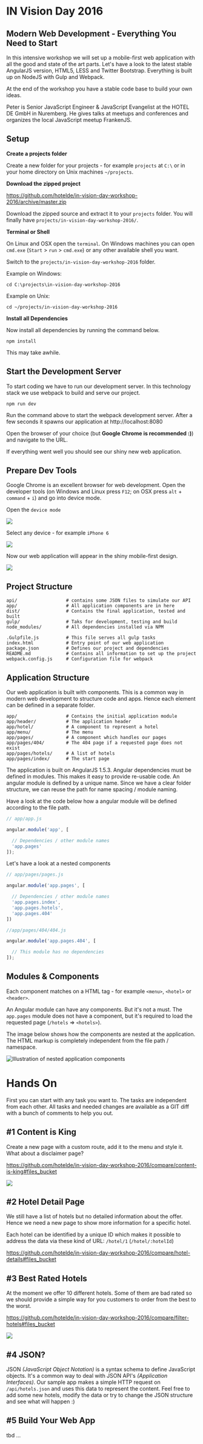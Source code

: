 # IN Vision Day 2016

## Modern Web Development - Everything You Need to Start

In this intensive workshop we will set up a mobile-first web application with
all the good and state of the art parts. Let's have a look to the latest stable
AngularJS version, HTML5, LESS and Twitter Bootstrap. Everything is built up on
NodeJS with Gulp and Webpack.

At the end of the workshop you have a stable code base to build your own ideas.

Peter is Senior JavaScript Engineer & JavaScript Evangelist at the HOTEL DE GmbH in Nuremberg.
He gives talks at meetups and conferences and organizes the local JavaScript meetup FrankenJS.

## Setup

**Create a projects folder**

Create a new folder for your projects - for example `projects` at `C:\` or in your home directory on Unix machines `~/projects`.

**Download the zipped project**

https://github.com/hotelde/in-vision-day-workshop-2016/archive/master.zip

Download the zipped source and extract it to your `projects` folder. You will finally have `projects/in-vision-day-workshop-2016/`.

**Terminal or Shell**

On Linux and OSX open the `terminal`. On Windows machines you can open `cmd.exe` (`Start` > `run` > `cmd.exe`) or any other available shell you want.

Switch to the `projects/in-vision-day-workshop-2016` folder.

Example on Windows:
```
cd C:\projects\in-vision-day-workshop-2016
```

Example on Unix:
```
cd ~/projects/in-vision-day-workshop-2016
```

**Install all Dependencies**

Now install all dependencies by running the command below.

```
npm install
```

This may take awhile.

## Start the Development Server

To start coding we have to run our development server. In this technology stack we use webpack to build and serve our project.

```
npm run dev
```

Run the command above to start the webpack development server. After a few seconds it spawns our application at http://localhost:8080

Open the browser of your choice (but **Google Chrome is recommended :)**) and navigate to the URL.

If everything went well you should see our shiny new web application.

## Prepare Dev Tools

Google Chrome is an excellent browser for web development. Open the developer tools (on Windows and Linux press `F12`; on OSX press `alt` + `command` + `i`) and go into device mode.

Open the `device mode`

<img src="workshop/device-mode.png" />

Select any device - for example `iPhone 6`

<img src="workshop/device.png" />

Now our web application will appear in the shiny mobile-first design.

<img src="workshop/mobile-first.png" />

## Project Structure

```
api/                  # contains some JSON files to simulate our API
app/                  # All application components are in here
dist/                 # Contains the final application, tested and built
gulp/                 # Taks for development, testing and build
node_modules/         # All dependencies installed via NPM

.Gulpfile.js          # This file serves all gulp tasks
index.html            # Entry point of our web application
package.json          # Defines our project and dependencies
README.md             # Contains all information to set up the project
webpack.config.js     # Configuration file for webpack
```

## Application Structure

Our web application is built with components. This is a common way in modern web
development to structure code and apps. Hence each element can be defined in a
separate folder.

```
app/                  # Contains the initial application module
app/header/           # The application header
app/hotel/            # A component to represent a hotel
app/menu/             # The menu
app/pages/            # A component which handles our pages
app/pages/404/        # The 404 page if a requested page does not exist
app/pages/hotels/     # A list of hotels
app/pages/index/      # The start page
```

The application is built on AngularJS 1.5.3. Angular dependencies must be defined
in modules. This makes it easy to provide re-usable code. An angular module is
defined by a unique name. Since we have a clear folder structure, we can reuse
the path for name spacing / module naming.

Have a look at the code below how a angular module will be defined according to
the file path.

```js
// app/app.js

angular.module('app', [

  // Dependencies / other module names
  'app.pages'
]);
```

Let's have a look at a nested components

```js
// app/pages/pages.js

angular.module('app.pages', [

  // Dependencies / other module names
  'app.pages.index',
  'app.pages.hotels',
  'app.pages.404'
])
```

```js
//app/pages/404/404.js

angular.module('app.pages.404', [

  // This module has no dependencies
]);
```

## Modules & Components

Each component matches on a HTML tag - for example `<menu>`, `<hotel>` or `<header>`.

An Angular module can have any components. But it's not a must. The `app.pages` module does not have a component, but it's required to load the requested page (`/hotels` => `<hotels>`).

The image below shows how the components are nested at the application. The HTML markup is completely independent from the file path / namespace.

<img src="./workshop/components.png" alt="Illustration of nested application components">

# Hands On

First you can start with any task you want to. The tasks are independent from each other. All tasks and needed changes are available as a GIT diff with a bunch of comments to help you out.

## #1 Content is King

Create a new page with a custom route, add it to the menu and style it. What about a disclaimer page?

https://github.com/hotelde/in-vision-day-workshop-2016/compare/content-is-king#files_bucket

<img src="workshop/disclaimer.png" />

## #2 Hotel Detail Page

We still have a list of hotels but no detailed information about the offer. Hence we need a new page to show more information for a specific hotel.

Each hotel can be identified by a unique ID which makes it possible to address the data via these kind of URL: `/hotel/1` (`/hotel/:hotelId`)

https://github.com/hotelde/in-vision-day-workshop-2016/compare/hotel-details#files_bucket

## #3 Best Rated Hotels

At the moment we offer 10 different hotels. Some of them are bad rated so we should provide a simple way for you customers to order from the best to the worst.

https://github.com/hotelde/in-vision-day-workshop-2016/compare/filter-hotels#files_bucket

<img src="workshop/featured-hotels.png" />

## #4 JSON?

JSON _(JavaScript Object Notation)_ is a syntax schema to define JavaScript objects. It's a common way to deal with JSON API's _(Application Interfaces)_. Our sample app makes a simple HTTP request on `/api/hotels.json` and uses this data to represent the content. Feel free to add some new hotels, modify the data or try to change the JSON structure and see what will happen :)

## #5 Build Your Web App

tbd ...

